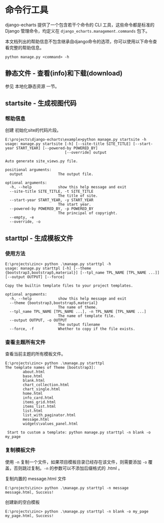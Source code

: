 # 命令行工具

django-echarts 提供了一个包含若干个命令的 CLI 工具，这些命令都是标准的 Django 管理命令，均定义在 `django_echarts.management.commands` 包下。

本文档列出的帮助信息不包含继承自django命令的选项，你可以使用以下命令查看完整的帮助信息。

```shell
python manage.py <command> -h
```

## 静态文件 - 查看(info)和下载(download)

参见 本地化静态资源 一节。


## startsite - 生成视图代码

### 帮助信息

创建 初始化site的代码片段。

```text
E:\projects\django-echarts\example>python manage.py startsite -h
usage: manage.py startsite [-h] [--site-title SITE_TITLE] [--start-year START_YEAR] [--powered-by POWERED_BY]
                           [--override] output

Auto generate site_views.py file.

positional arguments:
  output                The output file.

optional arguments:
  -h, --help            show this help message and exit
  --site-title SITE_TITLE, -t SITE_TITLE
                        The title of site.
  --start-year START_YEAR, -y START_YEAR
                        The start year.
  --powered-by POWERED_BY, -p POWERED_BY
                        The principal of copyright.
  --empty, -e
  --override, -o
```

## starttpl - 生成模板文件

### 使用方法

```text
E:\projects\zinc> python .\manage.py starttpl -h
usage: manage.py starttpl [-h] [--theme {bootstrap3,bootstrap5,material}] [--tpl_name TPL_NAME [TPL_NAME ...]] [--output OUTPUT] [--force] 

Copy the builtin template files to your project templates.

optional arguments:
  -h, --help            show this help message and exit
  --theme {bootstrap3,bootstrap5,material}
                        The name of theme.
  --tpl_name TPL_NAME [TPL_NAME ...], -n TPL_NAME [TPL_NAME ...]
                        The name of template file.
  --output OUTPUT, -o OUTPUT
                        The output filename
  --force, -f           Whether to copy if the file exists.
```

### 查看主题所有文件

查看当前主题的所有模板文件。

```text
E:\projects\zinc> python .\manage.py starttpl
The template names of Theme [bootstrap3]:
        about.html
        base.html
        blank.html
        chart_collection.html
        chart_single.html
        home.html
        info_card.html
        items_grid.html
        items_list.html
        list.html
        list_with_paginator.html
        message.html
        widgets\values_panel.html

 Start to custom a template: python manage.py starttpl -n blank -o my_page

```

### 复制模板文件

使用 `-n` 复制一个文件，如果项目模板目录已经存在该文件，则需要添加 `-o` 覆盖，否则跳过复制。`-n` 的参数可以不添加后缀格式的 .html 。

复制内置的 message.html 文件

```text
E:\projects\zinc> python .\manage.py starttpl -n message
message.html, Success!
```

创建新的空白模板

```text
E:\projects\zinc> python .\manage.py starttpl -n blank -o my_page
my_page.html, Success!
```





